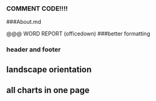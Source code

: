 

### COMMENT CODE!!!!
###About.md



@@@ WORD REPORT (officedown)
###better formatting
### header and footer
## landscape orientation
## all charts in one page

